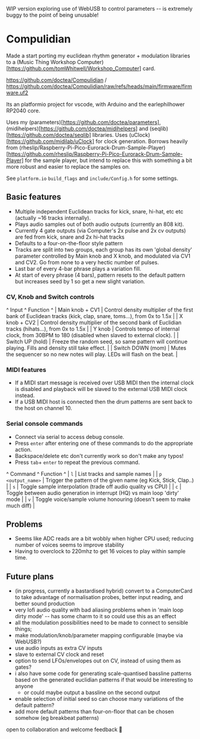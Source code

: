 WIP version exploring use of WebUSB to control parameters -- is extremely buggy to the point of being unusable!



# Compulidian

Made a start porting my euclidean rhythm generator + modulation libraries to a (Music Thing Workshop Computer)[https://github.com/tomWhitwell/Workshop_Computer] card.

https://github.com/doctea/Compulidian / https://github.com/doctea/Compulidian/raw/refs/heads/main/firmware/firmware.uf2

Its an platformio project for vscode, with Arduino and the earlephilhower RP2040 core.

Uses my (parameters)[https://github.com/doctea/parameters], (midihelpers)[https://github.com/doctea/midihelpers] and (seqlib)[https://github.com/doctea/seqlib] libraries.  Uses (uClock)[https://github.com/midilab/uClock] for clock generation.  Borrows heavily from (rheslip/Raspberry-Pi-Pico-Eurorack-Drum-Sample-Player)[https://github.com/rheslip/Raspberry-Pi-Pico-Eurorack-Drum-Sample-Player] for the sample player, but intend to replace this with something a bit more robust and easier to replace the samples on.

See `platform.io` `build_flags` and `include/Config.h` for some settings.

## Basic features

- Multiple independent Euclidean tracks for kick, snare, hi-hat, etc etc (actually ~16 tracks internally).
- Plays audio samples out of both audio outputs (currently an 808 kit).
- Currently 4 gate outputs (via Computer's 2x pulse and 2x cv outputs) are fed from kick, snare and 2x hi-hat tracks
- Defaults to a four-on-the-floor style pattern
- Tracks are split into two groups, each group has its own 'global density' parameter controlled by Main knob and X knob, and modulated via CV1 and CV2.  Go from none to a very hectic number of pulses.
- Last bar of every 4-bar phrase plays a variation fill.
- At start of every phrase (4 bars), pattern resets to the default pattern but increases seed by 1 so get a new slight variation.

### CV, Knob and Switch controls

^ Input             ^ Function                                                                                                        ^
| Main knob + CV1   | Control density multiplier of the first bank of Euclidean tracks (kick, clap, snare, toms...), from 0x to 1.5x  |
| X knob + CV2      | Control density multiplier of the second bank of Euclidian tracks (hihats...), from 0x to 1.5x                  |
| Y knob            | Controls tempo of internal clock, from 30BPM to 180 (disabled when slaved to external clock).                   |
| Switch UP (hold)  | Freeze the random seed, so same pattern will continue playing.  Fills and density still take effect.            |
| Switch DOWN (mom) | Mutes the sequencer so no new notes will play.  LEDs will flash on the beat.                                    |

### MIDI features

- If a MIDI start message is received over USB MIDI then the internal clock is disabled and playback will be slaved to the external USB MIDI clock instead.
- If a USB MIDI host is connected then the drum patterns are sent back to the host on channel 10.

### Serial console commands

- Connect via serial to access debug console.
- Press `enter` after entering one of these commands to do the appropriate action.
- Backspace/delete etc don't currently work so don't make any typos!
- Press `tab`+ `enter` to repeat the previous command.

^ Command           ^ Function ^
| `l`               | List tracks and sample names                                                |
| `p <output_name>` | Trigger the pattern of the given name (eg Kick, Stick, Clap..)              |
| `s`               | Toggle sample interpolation (trade off audio quality vs CPU)                |
| `c`               | Toggle between audio generation in interrupt (HQ) vs main loop 'dirty' mode |
| `v`               | Toggle voice/sample volume honouring (doesn't seem to make much diff)       |

## Problems

- Seems like ADC reads are a bit wobbly when higher CPU used; reducing number of voices seems to improve stability
- Having to overclock to 220mhz to get 16 voices to play within sample time.

## Future plans

- (in progress, currently a bastardised hybrid) convert to a ComputerCard to take advantage of normalisation probes, better input reading, and better sound production
- very lofi audio quality with bad aliasing problems when in 'main loop dirty mode' -- has some charm to it so could use this as an effect
- all the modulation possibilities need to be made to connect to sensible things;
- make modulation/knob/parameter mapping configurable (maybe via WebUSB?)
- use audio inputs as extra CV inputs
- slave to external CV clock and reset
- option to send LFOs/envelopes out on CV, instead of using them as gates?
- i also have some code for generating scale-quantised bassline patterns based on the generated euclidian patterns if that would be interesting to anyone
  - or could maybe output a bassline on the second output
- enable selection of initial seed so can choose many variations of the default pattern?
- add more default patterns than four-on-floor that can be chosen somehow (eg breakbeat patterns)

open to collaboration and welcome feedback 🙂
